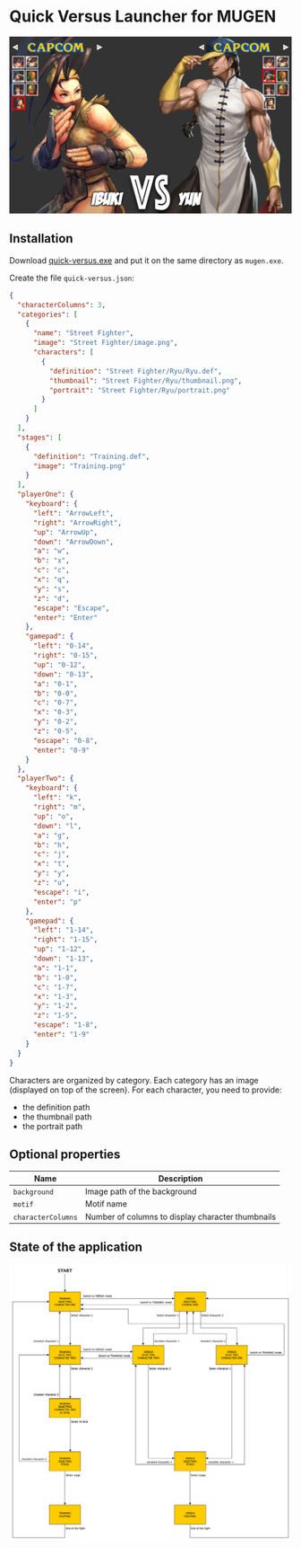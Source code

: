 Quick Versus Launcher for MUGEN
===============================

![Screenshot 1](./docs/screenshot-1.png)

Installation
------------

Download [quick-versus.exe](https://github.com/mugen-launcher/quick-versus/releases/latest/download/quick-versus.exe) and put it on the same directory as `mugen.exe`.

Create the file `quick-versus.json`:

```json
{
  "characterColumns": 3,
  "categories": [
    {
      "name": "Street Fighter",
      "image": "Street Fighter/image.png",
      "characters": [
        {
          "definition": "Street Fighter/Ryu/Ryu.def",
          "thumbnail": "Street Fighter/Ryu/thumbnail.png",
          "portrait": "Street Fighter/Ryu/portrait.png"
        }
      ]
    }
  ],
  "stages": [
    {
      "definition": "Training.def",
      "image": "Training.png"
    }
  ],
  "playerOne": {
    "keyboard": {
      "left": "ArrowLeft",
      "right": "ArrowRight",
      "up": "ArrowUp",
      "down": "ArrowDown",
      "a": "w",
      "b": "x",
      "c": "c",
      "x": "q",
      "y": "s",
      "z": "d",
      "escape": "Escape",
      "enter": "Enter"
    },
    "gamepad": {
      "left": "0-14",
      "right": "0-15",
      "up": "0-12",
      "down": "0-13",
      "a": "0-1",
      "b": "0-0",
      "c": "0-7",
      "x": "0-3",
      "y": "0-2",
      "z": "0-5",
      "escape": "0-8",
      "enter": "0-9"
    }
  },
  "playerTwo": {
    "keyboard": {
      "left": "k",
      "right": "m",
      "up": "o",
      "down": "l",
      "a": "g",
      "b": "h",
      "c": "j",
      "x": "t",
      "y": "y",
      "z": "u",
      "escape": "i",
      "enter": "p"
    },
    "gamepad": {
      "left": "1-14",
      "right": "1-15",
      "up": "1-12",
      "down": "1-13",
      "a": "1-1",
      "b": "1-0",
      "c": "1-7",
      "x": "1-3",
      "y": "1-2",
      "z": "1-5",
      "escape": "1-8",
      "enter": "1-9"
    }
  }
}
```

Characters are organized by category.
Each category has an image (displayed on top of the screen).
For each character, you need to provide:
- the definition path
- the thumbnail path
- the portrait path

Optional properties
-------------------

| Name | Description |
| ---- | ----------- |
| `background` | Image path of the background |
| `motif` | Motif name |
| `characterColumns` | Number of columns to display character thumbnails |

State of the application
------------------------

![States](./docs/state-machine.png)
